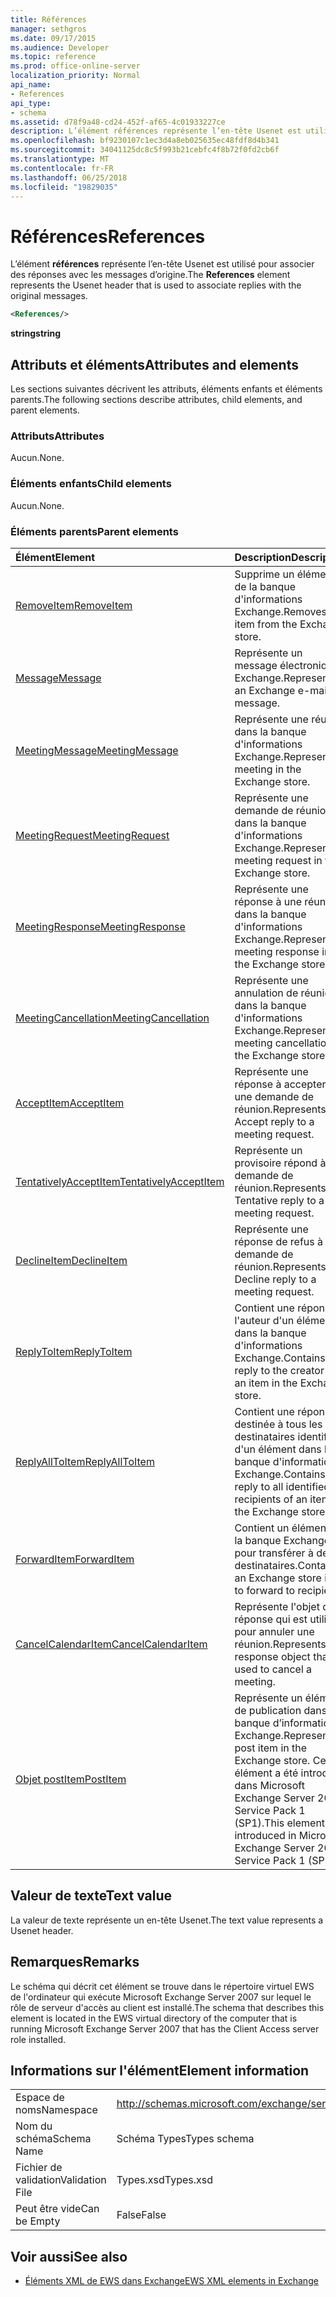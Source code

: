 ```yaml
---
title: Références
manager: sethgros
ms.date: 09/17/2015
ms.audience: Developer
ms.topic: reference
ms.prod: office-online-server
localization_priority: Normal
api_name:
- References
api_type:
- schema
ms.assetid: d78f9a48-cd24-452f-af65-4c01933227ce
description: L’élément références représente l’en-tête Usenet est utilisé pour associer des réponses avec les messages d’origine.
ms.openlocfilehash: bf9230107c1ec3d4a8eb025635ec48fdf8d4b341
ms.sourcegitcommit: 34041125dc8c5f993b21cebfc4f8b72f0fd2cb6f
ms.translationtype: MT
ms.contentlocale: fr-FR
ms.lasthandoff: 06/25/2018
ms.locfileid: "19829035"
---
```

# <a name="references"></a><span data-ttu-id="65492-103">Références</span><span class="sxs-lookup"><span data-stu-id="65492-103">References</span></span>

<span data-ttu-id="65492-104">L’élément **références** représente l’en-tête Usenet est utilisé pour associer des réponses avec les messages d’origine.</span><span class="sxs-lookup"><span data-stu-id="65492-104">The **References** element represents the Usenet header that is used to associate replies with the original messages.</span></span> 
  
```xml
<References/>
```

 <span data-ttu-id="65492-105">**string**</span><span class="sxs-lookup"><span data-stu-id="65492-105">**string**</span></span>
## <a name="attributes-and-elements"></a><span data-ttu-id="65492-106">Attributs et éléments</span><span class="sxs-lookup"><span data-stu-id="65492-106">Attributes and elements</span></span>

<span data-ttu-id="65492-107">Les sections suivantes décrivent les attributs, éléments enfants et éléments parents.</span><span class="sxs-lookup"><span data-stu-id="65492-107">The following sections describe attributes, child elements, and parent elements.</span></span>
  
### <a name="attributes"></a><span data-ttu-id="65492-108">Attributs</span><span class="sxs-lookup"><span data-stu-id="65492-108">Attributes</span></span>

<span data-ttu-id="65492-109">Aucun.</span><span class="sxs-lookup"><span data-stu-id="65492-109">None.</span></span>
  
### <a name="child-elements"></a><span data-ttu-id="65492-110">Éléments enfants</span><span class="sxs-lookup"><span data-stu-id="65492-110">Child elements</span></span>

<span data-ttu-id="65492-111">Aucun.</span><span class="sxs-lookup"><span data-stu-id="65492-111">None.</span></span>
  
### <a name="parent-elements"></a><span data-ttu-id="65492-112">Éléments parents</span><span class="sxs-lookup"><span data-stu-id="65492-112">Parent elements</span></span>

|<span data-ttu-id="65492-113">**Élément**</span><span class="sxs-lookup"><span data-stu-id="65492-113">**Element**</span></span>|<span data-ttu-id="65492-114">**Description**</span><span class="sxs-lookup"><span data-stu-id="65492-114">**Description**</span></span>|
|:-----|:-----|
|[<span data-ttu-id="65492-115">RemoveItem</span><span class="sxs-lookup"><span data-stu-id="65492-115">RemoveItem</span></span>](removeitem.md) <br/> |<span data-ttu-id="65492-116">Supprime un élément de la banque d'informations Exchange.</span><span class="sxs-lookup"><span data-stu-id="65492-116">Removes an item from the Exchange store.</span></span>  <br/> |
|[<span data-ttu-id="65492-117">Message</span><span class="sxs-lookup"><span data-stu-id="65492-117">Message</span></span>](message-ex15websvcsotherref.md) <br/> |<span data-ttu-id="65492-118">Représente un message électronique Exchange.</span><span class="sxs-lookup"><span data-stu-id="65492-118">Represents an Exchange e-mail message.</span></span>  <br/> |
|[<span data-ttu-id="65492-119">MeetingMessage</span><span class="sxs-lookup"><span data-stu-id="65492-119">MeetingMessage</span></span>](meetingmessage.md) <br/> |<span data-ttu-id="65492-120">Représente une réunion dans la banque d'informations Exchange.</span><span class="sxs-lookup"><span data-stu-id="65492-120">Represents a meeting in the Exchange store.</span></span>  <br/> |
|[<span data-ttu-id="65492-121">MeetingRequest</span><span class="sxs-lookup"><span data-stu-id="65492-121">MeetingRequest</span></span>](meetingrequest.md) <br/> |<span data-ttu-id="65492-122">Représente une demande de réunion dans la banque d'informations Exchange.</span><span class="sxs-lookup"><span data-stu-id="65492-122">Represents a meeting request in the Exchange store.</span></span>  <br/> |
|[<span data-ttu-id="65492-123">MeetingResponse</span><span class="sxs-lookup"><span data-stu-id="65492-123">MeetingResponse</span></span>](meetingresponse.md) <br/> |<span data-ttu-id="65492-124">Représente une réponse à une réunion dans la banque d'informations Exchange.</span><span class="sxs-lookup"><span data-stu-id="65492-124">Represents a meeting response in the Exchange store.</span></span>  <br/> |
|[<span data-ttu-id="65492-125">MeetingCancellation</span><span class="sxs-lookup"><span data-stu-id="65492-125">MeetingCancellation</span></span>](meetingcancellation.md) <br/> |<span data-ttu-id="65492-126">Représente une annulation de réunion dans la banque d'informations Exchange.</span><span class="sxs-lookup"><span data-stu-id="65492-126">Represents a meeting cancellation in the Exchange store.</span></span>  <br/> |
|[<span data-ttu-id="65492-127">AcceptItem</span><span class="sxs-lookup"><span data-stu-id="65492-127">AcceptItem</span></span>](acceptitem.md) <br/> |<span data-ttu-id="65492-128">Représente une réponse à accepter à une demande de réunion.</span><span class="sxs-lookup"><span data-stu-id="65492-128">Represents an Accept reply to a meeting request.</span></span>  <br/> |
|[<span data-ttu-id="65492-129">TentativelyAcceptItem</span><span class="sxs-lookup"><span data-stu-id="65492-129">TentativelyAcceptItem</span></span>](tentativelyacceptitem.md) <br/> |<span data-ttu-id="65492-130">Représente un provisoire répond à une demande de réunion.</span><span class="sxs-lookup"><span data-stu-id="65492-130">Represents a Tentative reply to a meeting request.</span></span>  <br/> |
|[<span data-ttu-id="65492-131">DeclineItem</span><span class="sxs-lookup"><span data-stu-id="65492-131">DeclineItem</span></span>](declineitem.md) <br/> |<span data-ttu-id="65492-132">Représente une réponse de refus à une demande de réunion.</span><span class="sxs-lookup"><span data-stu-id="65492-132">Represents a Decline reply to a meeting request.</span></span>  <br/> |
|[<span data-ttu-id="65492-133">ReplyToItem</span><span class="sxs-lookup"><span data-stu-id="65492-133">ReplyToItem</span></span>](replytoitem.md) <br/> |<span data-ttu-id="65492-134">Contient une réponse à l'auteur d'un élément dans la banque d'informations Exchange.</span><span class="sxs-lookup"><span data-stu-id="65492-134">Contains a reply to the creator of an item in the Exchange store.</span></span>  <br/> |
|[<span data-ttu-id="65492-135">ReplyAllToItem</span><span class="sxs-lookup"><span data-stu-id="65492-135">ReplyAllToItem</span></span>](replyalltoitem.md) <br/> |<span data-ttu-id="65492-136">Contient une réponse destinée à tous les destinataires identifiés d'un élément dans la banque d'informations Exchange.</span><span class="sxs-lookup"><span data-stu-id="65492-136">Contains a reply to all identified recipients of an item in the Exchange store.</span></span>  <br/> |
|[<span data-ttu-id="65492-137">ForwardItem</span><span class="sxs-lookup"><span data-stu-id="65492-137">ForwardItem</span></span>](forwarditem.md) <br/> |<span data-ttu-id="65492-138">Contient un élément de la banque Exchange pour transférer à des destinataires.</span><span class="sxs-lookup"><span data-stu-id="65492-138">Contains an Exchange store item to forward to recipients.</span></span>  <br/> |
|[<span data-ttu-id="65492-139">CancelCalendarItem</span><span class="sxs-lookup"><span data-stu-id="65492-139">CancelCalendarItem</span></span>](cancelcalendaritem.md) <br/> |<span data-ttu-id="65492-140">Représente l'objet de réponse qui est utilisé pour annuler une réunion.</span><span class="sxs-lookup"><span data-stu-id="65492-140">Represents the response object that is used to cancel a meeting.</span></span>  <br/> |
|[<span data-ttu-id="65492-141">Objet postItem</span><span class="sxs-lookup"><span data-stu-id="65492-141">PostItem</span></span>](postitem.md) <br/> |<span data-ttu-id="65492-142">Représente un élément de publication dans la banque d’informations Exchange.</span><span class="sxs-lookup"><span data-stu-id="65492-142">Represents a post item in the Exchange store.</span></span> <span data-ttu-id="65492-143">Cet élément a été introduit dans Microsoft Exchange Server 2007 Service Pack 1 (SP1).</span><span class="sxs-lookup"><span data-stu-id="65492-143">This element was introduced in Microsoft Exchange Server 2007 Service Pack 1 (SP1).</span></span>  <br/> |
   
## <a name="text-value"></a><span data-ttu-id="65492-144">Valeur de texte</span><span class="sxs-lookup"><span data-stu-id="65492-144">Text value</span></span>

<span data-ttu-id="65492-145">La valeur de texte représente un en-tête Usenet.</span><span class="sxs-lookup"><span data-stu-id="65492-145">The text value represents a Usenet header.</span></span>
  
## <a name="remarks"></a><span data-ttu-id="65492-146">Remarques</span><span class="sxs-lookup"><span data-stu-id="65492-146">Remarks</span></span>

<span data-ttu-id="65492-147">Le schéma qui décrit cet élément se trouve dans le répertoire virtuel EWS de l'ordinateur qui exécute Microsoft Exchange Server 2007 sur lequel le rôle de serveur d'accès au client est installé.</span><span class="sxs-lookup"><span data-stu-id="65492-147">The schema that describes this element is located in the EWS virtual directory of the computer that is running Microsoft Exchange Server 2007 that has the Client Access server role installed.</span></span>
  
## <a name="element-information"></a><span data-ttu-id="65492-148">Informations sur l'élément</span><span class="sxs-lookup"><span data-stu-id="65492-148">Element information</span></span>

|||
|:-----|:-----|
|<span data-ttu-id="65492-149">Espace de noms</span><span class="sxs-lookup"><span data-stu-id="65492-149">Namespace</span></span>  <br/> |http://schemas.microsoft.com/exchange/services/2006/types  <br/> |
|<span data-ttu-id="65492-150">Nom du schéma</span><span class="sxs-lookup"><span data-stu-id="65492-150">Schema Name</span></span>  <br/> |<span data-ttu-id="65492-151">Schéma Types</span><span class="sxs-lookup"><span data-stu-id="65492-151">Types schema</span></span>  <br/> |
|<span data-ttu-id="65492-152">Fichier de validation</span><span class="sxs-lookup"><span data-stu-id="65492-152">Validation File</span></span>  <br/> |<span data-ttu-id="65492-153">Types.xsd</span><span class="sxs-lookup"><span data-stu-id="65492-153">Types.xsd</span></span>  <br/> |
|<span data-ttu-id="65492-154">Peut être vide</span><span class="sxs-lookup"><span data-stu-id="65492-154">Can be Empty</span></span>  <br/> |<span data-ttu-id="65492-155">False</span><span class="sxs-lookup"><span data-stu-id="65492-155">False</span></span>  <br/> |
   
## <a name="see-also"></a><span data-ttu-id="65492-156">Voir aussi</span><span class="sxs-lookup"><span data-stu-id="65492-156">See also</span></span>



- [<span data-ttu-id="65492-157">Éléments XML de EWS dans Exchange</span><span class="sxs-lookup"><span data-stu-id="65492-157">EWS XML elements in Exchange</span></span>](ews-xml-elements-in-exchange.md)


